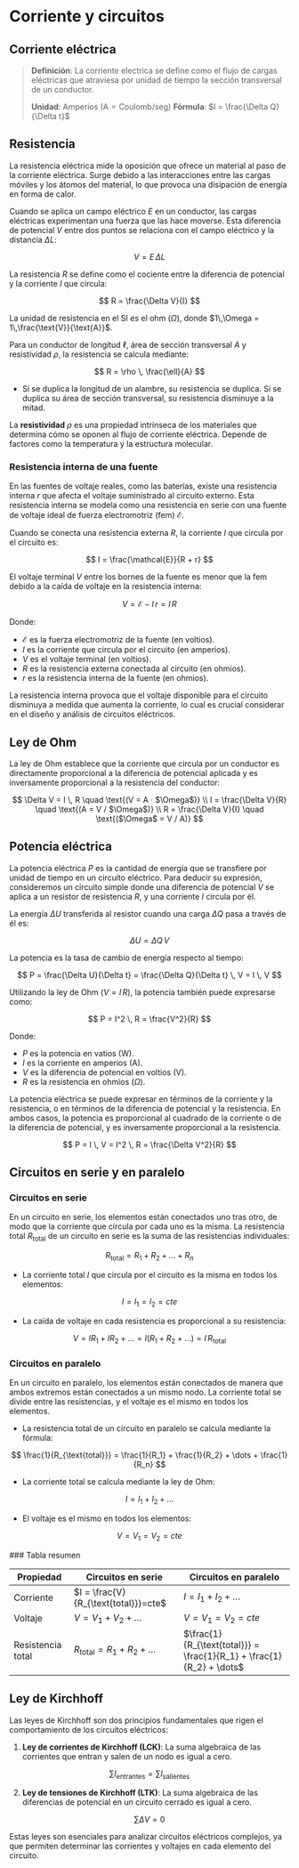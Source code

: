 # Corriente y circuitos

## Corriente eléctrica

> **Definición**: La corriente electrica se define como el flujo de cargas eléctricas que atraviesa por unidad de tiempo la sección transversal de un conductor.
>
> **Unidad**: Amperios ($\text{A} = \text{Coulomb/seg}$)
> **Fórmula**: $I = \frac{\Delta Q}{\Delta t}$

## Resistencia

La resistencia eléctrica mide la oposición que ofrece un material al paso de la corriente eléctrica. Surge debido a las interacciones entre las cargas móviles y los átomos del material, lo que provoca una disipación de energía en forma de calor.

Cuando se aplica un campo eléctrico $E$ en un conductor, las cargas eléctricas experimentan una fuerza que las hace moverse. Esta diferencia de potencial $V$ entre dos puntos se relaciona con el campo eléctrico y la distancia $\Delta L$:

$$
V = E \, \Delta L
$$

La resistencia $R$ se define como el cociente entre la diferencia de potencial y la corriente $I$ que circula:

$$
R = \frac{\Delta V}{I}
$$

La unidad de resistencia en el SI es el ohm ($\Omega$), donde $1\,\Omega = 1\,\frac{\text{V}}{\text{A}}$.

Para un conductor de longitud $\ell$, área de sección transversal $A$ y resistividad $\rho$, la resistencia se calcula mediante:

$$
R = \rho \, \frac{\ell}{A}
$$

* Si se duplica la longitud de un alambre, su resistencia se duplica. Si se duplica su área de sección transversal, su resistencia disminuye a la mitad.

La **resistividad** $\rho$ es una propiedad intrínseca de los materiales que determina cómo se oponen al flujo de corriente eléctrica. Depende de factores como la temperatura y la estructura molecular.

### Resistencia interna de una fuente

En las fuentes de voltaje reales, como las baterías, existe una resistencia interna $r$ que afecta el voltaje suministrado al circuito externo. Esta resistencia interna se modela como una resistencia en serie con una fuente de voltaje ideal de fuerza electromotriz (fem) $\mathcal{E}$.

Cuando se conecta una resistencia externa $R$, la corriente $I$ que circula por el circuito es:

$$
I = \frac{\mathcal{E}}{R + r}
$$

El voltaje terminal $V$ entre los bornes de la fuente es menor que la fem debido a la caída de voltaje en la resistencia interna:

$$
V = \mathcal{E} - I\, r = I\, R
$$

Donde:

- $\mathcal{E}$ es la fuerza electromotriz de la fuente (en voltios).
- $I$ es la corriente que circula por el circuito (en amperios).
- $V$ es el voltaje terminal (en voltios).
- $R$ es la resistencia externa conectada al circuito (en ohmios).
- $r$ es la resistencia interna de la fuente (en ohmios).

La resistencia interna provoca que el voltaje disponible para el circuito disminuya a medida que aumenta la corriente, lo cual es crucial considerar en el diseño y análisis de circuitos eléctricos.

## Ley de Ohm

La ley de Ohm establece que la corriente que circula por un conductor es directamente proporcional a la diferencia de potencial aplicada y es inversamente proporcional a la resistencia del conductor:

$$
\Delta V = I \, R \quad \text{(V = A  · $\Omega$)} \\
I = \frac{\Delta V}{R} \quad \text{(A = V / $\Omega$)} \\
R = \frac{\Delta V}{I} \quad \text{($\Omega$ = V / A)}
$$

## Potencia eléctrica

La potencia eléctrica $P$ es la cantidad de energía que se transfiere por unidad de tiempo en un circuito eléctrico. Para deducir su expresión, consideremos un circuito simple donde una diferencia de potencial $V$ se aplica a un resistor de resistencia $R$, y una corriente $I$ circula por él.

La energía $\Delta U$ transferida al resistor cuando una carga $\Delta Q$ pasa a través de él es:

$$
\Delta U = \Delta Q \, V
$$

La potencia es la tasa de cambio de energía respecto al tiempo:

$$
P = \frac{\Delta U}{\Delta t} = \frac{\Delta Q}{\Delta t} \, V = I \, V
$$

Utilizando la ley de Ohm ($V = I \, R$), la potencia también puede expresarse como:

$$
P = I^2 \, R = \frac{V^2}{R}
$$

Donde:
- $P$ es la potencia en vatios ($\text{W}$).
- $I$ es la corriente en amperios ($\text{A}$).
- $V$ es la diferencia de potencial en voltios ($\text{V}$).
- $R$ es la resistencia en ohmios ($\Omega$).

La potencia eléctrica se puede expresar en términos de la corriente y la resistencia, o en términos de la diferencia de potencial y la resistencia. En ambos casos, la potencia es proporcional al cuadrado de la corriente o de la diferencia de potencial, y es inversamente proporcional a la resistencia.

$$
P = I \, V = I^2 \, R = \frac{\Delta V^2}{R}
$$

## Circuitos en serie y en paralelo

### Circuitos en serie

En un circuito en serie, los elementos están conectados uno tras otro, de modo que la corriente que circula por cada uno es la misma. La resistencia total $R_{\text{total}}$ de un circuito en serie es la suma de las resistencias individuales:

$$
R_{\text{total}} = R_1 + R_2 + \dots + R_n
$$

* La corriente total $I$ que circula por el circuito es la misma en todos los elementos:

$$
I = I_1 = I_2 = cte
$$

* La caída de voltaje en cada resistencia es proporcional a su resistencia:

$$
V = IR_1 + IR_2 + \dots = I(R_1 + R_2 + \dots) = I \, R_{\text{total}}
$$

### Circuitos en paralelo

En un circuito en paralelo, los elementos están conectados de manera que ambos extremos están conectados a un mismo nodo. La corriente total se divide entre las resistencias, y el voltaje es el mismo en todos los elementos.

* La resistencia total de un circuito en paralelo se calcula mediante la fórmula:

$$
\frac{1}{R_{\text{total}}} = \frac{1}{R_1} + \frac{1}{R_2} + \dots + \frac{1}{R_n}
$$

* La corriente total se calcula mediante la ley de Ohm:

$$
I = I_1 + I_2 + \dots
$$

* El voltaje es el mismo en todos los elementos:

$$
V = V_1 = V_2 = cte
$$

### Tabla resumen

| Propiedad          | Circuitos en serie                   | Circuitos en paralelo                |
|--------------------|--------------------------------------|--------------------------------------|
| Corriente          | $I = \frac{V}{R_{\text{total}}}=cte$      | $I = I_1 + I_2 + \dots$              |
| Voltaje            | $V = V_1 + V_2 + \dots$              | $V = V_1 = V_2 = cte$              |
| Resistencia total  | $R_{\text{total}} = R_1 + R_2 + \dots$| $\frac{1}{R_{\text{total}}} = \frac{1}{R_1} + \frac{1}{R_2} + \dots$|

## Ley de Kirchhoff

Las leyes de Kirchhoff son dos principios fundamentales que rigen el comportamiento de los circuitos eléctricos:

1. **Ley de corrientes de Kirchhoff (LCK)**: La suma algebraica de las corrientes que entran y salen de un nodo es igual a cero.

$$
\sum I_{\text{entrantes}} = \sum I_{\text{salientes}}
$$

2. **Ley de tensiones de Kirchhoff (LTK)**: La suma algebraica de las diferencias de potencial en un circuito cerrado es igual a cero.

$$
\sum \Delta V = 0
$$

Estas leyes son esenciales para analizar circuitos eléctricos complejos, ya que permiten determinar las corrientes y voltajes en cada elemento del circuito.
